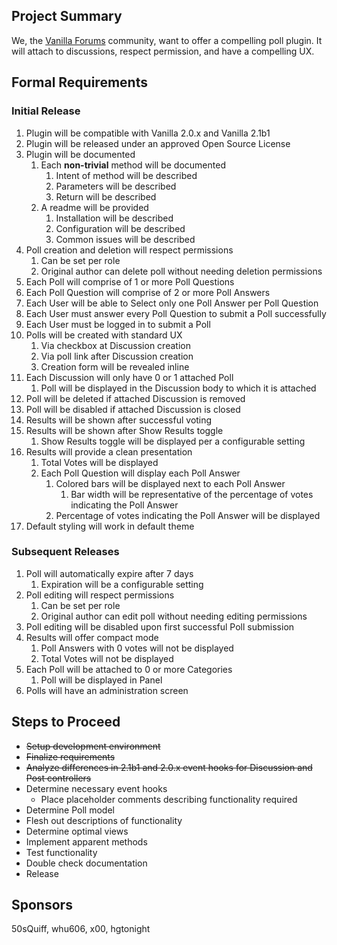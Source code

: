 ## Project Summary ##

We, the [Vanilla Forums](http://www.vanillaforums.org/discussions) community, want to offer a compelling poll plugin. It will attach to discussions, respect permission, and have a compelling UX.

## Formal Requirements ##

### Initial Release ###
1. Plugin will be compatible with Vanilla 2.0.x and Vanilla 2.1b1
2. Plugin will be released under an approved Open Source License
3. Plugin will be documented
    1. Each **non-trivial** method will be documented
        1. Intent of method will be described
        2. Parameters will be described
		3. Return will be described
    2. A readme will be provided
	    1. Installation will be described
        2. Configuration will be described
        3. Common issues will be described
4. Poll creation and deletion will respect permissions
    1. Can be set per role
    2. Original author can delete poll without needing deletion permissions
5. Each Poll will comprise of 1 or more Poll Questions
6. Each Poll Question will comprise of 2 or more Poll Answers
7. Each User will be able to Select only one Poll Answer per Poll Question
8. Each User must answer every Poll Question to submit a Poll successfully
9. Each User must be logged in to submit a Poll
10. Polls will be created with standard UX
    1. Via checkbox at Discussion creation
    2. Via poll link after Discussion creation
    3. Creation form will be revealed inline
11. Each Discussion will only have 0 or 1 attached Poll
    1. Poll will be displayed in the Discussion body to which it is attached
12. Poll will be deleted if attached Discussion is removed
13. Poll will be disabled if attached Discussion is closed
14. Results will be shown after successful voting
15. Results will be shown after Show Results toggle
    1. Show Results toggle will be displayed per a configurable setting
16. Results will provide a clean presentation
    1. Total Votes will be displayed
    2. Each Poll Question will display each Poll Answer
        1. Colored bars will be displayed next to each Poll Answer
            1. Bar width will be representative of the percentage of votes indicating the Poll Answer
        2. Percentage of votes indicating the Poll Answer will be displayed
17. Default styling will work in default theme

### Subsequent Releases ###
1. Poll will automatically expire after 7 days
    1. Expiration will be a configurable setting
2. Poll editing will respect permissions
    1. Can be set per role
    2. Original author can edit poll without needing editing permissions
3. Poll editing will be disabled upon first successful Poll submission
4. Results will offer compact mode
    1. Poll Answers with 0 votes will not be displayed
	2. Total Votes will not be displayed
5. Each Poll will be attached to 0 or more Categories
    1. Poll will be displayed in Panel
6. Polls will have an administration screen

## Steps to Proceed ##
- ~~Setup development environment~~
- ~~Finalize requirements~~
- ~~Analyze differences in 2.1b1 and 2.0.x event hooks for Discussion and Post controllers~~
- Determine necessary event hooks
    - Place placeholder comments describing functionality required
- Determine Poll model
- Flesh out descriptions of functionality
- Determine optimal views
- Implement apparent methods
- Test functionality
- Double check documentation
- Release

## Sponsors ##
50sQuiff, whu606, x00, hgtonight
